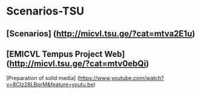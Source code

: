 # Scenarios-TSU
[Scenarios] (http://micvl.tsu.ge/?cat=mtva2E1u)
---------------------------------------------------------------------
[EMICVL Tempus Project Web] (http://micvl.tsu.ge/?cat=mtv0ebQi)
------------------------------------------------------------------------------------
[Preparation of solid media] (https://www.youtube.com/watch?v=8CIz28LBprM&feature=youtu.be)
